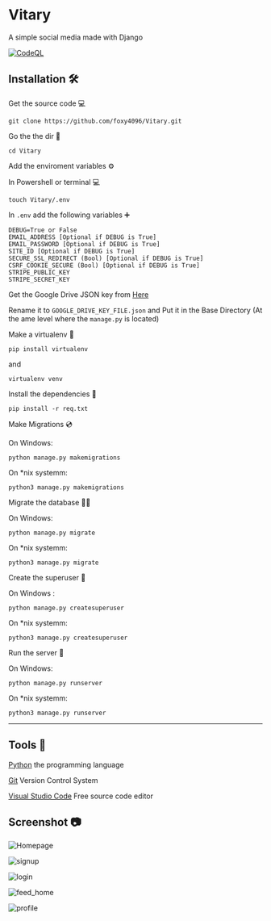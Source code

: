 # Vitary

A simple social media made with Django

[![CodeQL](https://github.com/foxy4096/Vitary/actions/workflows/codeql-analysis.yml/badge.svg)](https://github.com/foxy4096/Vitary/actions/workflows/codeql-analysis.yml)

## Installation :hammer_and_wrench:

Get the source code 💻

```
git clone https://github.com/foxy4096/Vitary.git
```

Go the the dir 📁

```
cd Vitary
```

Add the enviroment variables :gear:

In Powershell or terminal 💻

```
touch Vitary/.env
```

In `.env` add the following variables ➕

```
DEBUG=True or False
EMAIL_ADDRESS [Optional if DEBUG is True]
EMAIL_PASSWORD [Optional if DEBUG is True]
SITE_ID [Optional if DEBUG is True]
SECURE_SSL_REDIRECT (Bool) [Optional if DEBUG is True]
CSRF_COOKIE_SECURE (Bool) [Optional if DEBUG is True]
STRIPE_PUBLIC_KEY
STRIPE_SECRET_KEY
```

Get the Google Drive JSON key from [Here](https://django-googledrive-storage.readthedocs.io/en/latest/)

Rename it to `GOOGLE_DRIVE_KEY_FILE.json` and Put it in the Base Directory (At the ame level where the `manage.py` is located)

Make a virtualenv 📡

```
pip install virtualenv
```

and

```
virtualenv venv
```

Install the dependencies 🔨

```
pip install -r req.txt
```

Make Migrations 💿

On Windows:

```
python manage.py makemigrations
```

On \*nix systemm:

```
python3 manage.py makemigrations
```

Migrate the database 🏃‍♂️

On Windows:

```
python manage.py migrate
```

On \*nix systemm:

```
python3 manage.py migrate
```

Create the superuser 🤵

On Windows :

```
python manage.py createsuperuser
```

On \*nix systemm:

```
python3 manage.py createsuperuser
```

Run the server 🚀

On Windows:

```
python manage.py runserver
```

On \*nix systemm:

```
python3 manage.py runserver
```

<hr>

## Tools 🔧

[Python](https://python.org) the programming language

[Git](http://git-scm.com) Version Control System

[Visual Studio Code](https://code.visualstudio.com) Free source code editor

## Screenshot :camera:

![Homepage](./screenshot/home_logged_out.jpeg)

![signup](./screenshot/sign_up.jpeg)

![login](./screenshot/log_in.jpeg)

![feed_home](./screenshot/home_logged_in.jpeg)

![profile](./screenshot/profile.jpeg)

